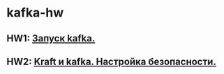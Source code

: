 # kafka-hw

## HW1: [Запуск kafka.](./HW1/README.md)
## HW2: [Kraft и kafka. Настройка безопасности.](./HW2/README.md)